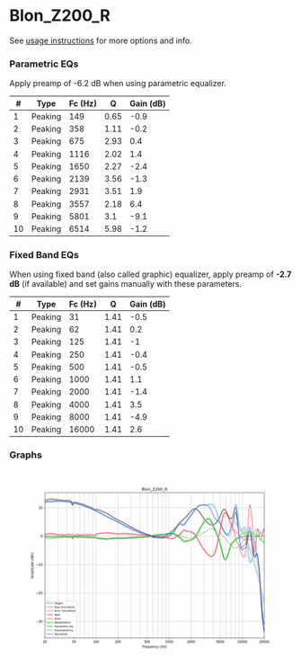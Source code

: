 # Blon_Z200_R
See [usage instructions](https://github.com/jaakkopasanen/AutoEq#usage) for more options and info.

### Parametric EQs
Apply preamp of -6.2 dB when using parametric equalizer.

|   # | Type    |   Fc (Hz) |    Q |   Gain (dB) |
|-----|---------|-----------|------|-------------|
|   1 | Peaking |       149 | 0.65 |        -0.9 |
|   2 | Peaking |       358 | 1.11 |        -0.2 |
|   3 | Peaking |       675 | 2.93 |         0.4 |
|   4 | Peaking |      1116 | 2.02 |         1.4 |
|   5 | Peaking |      1650 | 2.27 |        -2.4 |
|   6 | Peaking |      2139 | 3.56 |        -1.3 |
|   7 | Peaking |      2931 | 3.51 |         1.9 |
|   8 | Peaking |      3557 | 2.18 |         6.4 |
|   9 | Peaking |      5801 | 3.1  |        -9.1 |
|  10 | Peaking |      6514 | 5.98 |        -1.2 |

### Fixed Band EQs
When using fixed band (also called graphic) equalizer, apply preamp of **-2.7 dB** (if available) and set gains manually with these parameters.

|   # | Type    |   Fc (Hz) |    Q |   Gain (dB) |
|-----|---------|-----------|------|-------------|
|   1 | Peaking |        31 | 1.41 |        -0.5 |
|   2 | Peaking |        62 | 1.41 |         0.2 |
|   3 | Peaking |       125 | 1.41 |        -1   |
|   4 | Peaking |       250 | 1.41 |        -0.4 |
|   5 | Peaking |       500 | 1.41 |        -0.5 |
|   6 | Peaking |      1000 | 1.41 |         1.1 |
|   7 | Peaking |      2000 | 1.41 |        -1.4 |
|   8 | Peaking |      4000 | 1.41 |         3.5 |
|   9 | Peaking |      8000 | 1.41 |        -4.9 |
|  10 | Peaking |     16000 | 1.41 |         2.6 |

### Graphs
![](./Blon_Z200_R.png)
